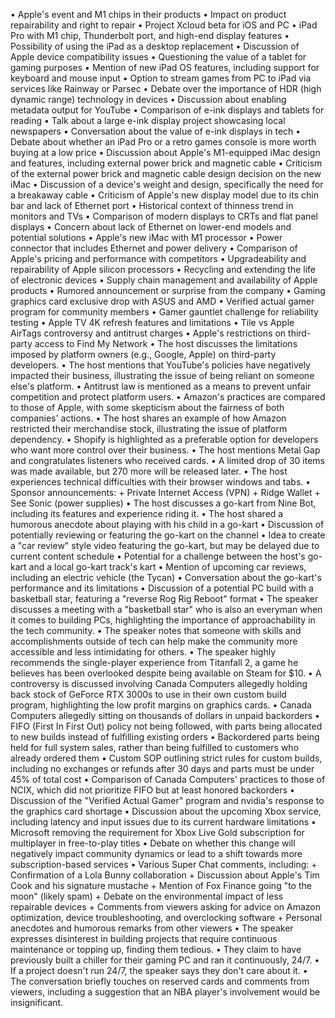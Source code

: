 • Apple's event and M1 chips in their products
• Impact on product repairability and right to repair
• Project Xcloud beta for iOS and PC
• iPad Pro with M1 chip, Thunderbolt port, and high-end display features
• Possibility of using the iPad as a desktop replacement
• Discussion of Apple device compatibility issues
• Questioning the value of a tablet for gaming purposes
• Mention of new iPad OS features, including support for keyboard and mouse input
• Option to stream games from PC to iPad via services like Rainway or Parsec
• Debate over the importance of HDR (high dynamic range) technology in devices
• Discussion about enabling metadata output for YouTube
• Comparison of e-ink displays and tablets for reading
• Talk about a large e-ink display project showcasing local newspapers
• Conversation about the value of e-ink displays in tech
• Debate about whether an iPad Pro or a retro games console is more worth buying at a low price
• Discussion about Apple's M1-equipped iMac design and features, including external power brick and magnetic cable
• Criticism of the external power brick and magnetic cable design decision on the new iMac
• Discussion of a device's weight and design, specifically the need for a breakaway cable
• Criticism of Apple's new display model due to its chin bar and lack of Ethernet port
• Historical context of thinness trend in monitors and TVs
• Comparison of modern displays to CRTs and flat panel displays
• Concern about lack of Ethernet on lower-end models and potential solutions
• Apple's new iMac with M1 processor
• Power connector that includes Ethernet and power delivery
• Comparison of Apple's pricing and performance with competitors
• Upgradeability and repairability of Apple silicon processors
• Recycling and extending the life of electronic devices
• Supply chain management and availability of Apple products
• Rumored announcement or surprise from the company
• Gaming graphics card exclusive drop with ASUS and AMD
• Verified actual gamer program for community members
• Gamer gauntlet challenge for reliability testing
• Apple TV 4K refresh features and limitations
• Tile vs Apple AirTags controversy and antitrust charges
• Apple's restrictions on third-party access to Find My Network
• The host discusses the limitations imposed by platform owners (e.g., Google, Apple) on third-party developers.
• The host mentions that YouTube's policies have negatively impacted their business, illustrating the issue of being reliant on someone else's platform.
• Antitrust law is mentioned as a means to prevent unfair competition and protect platform users.
• Amazon's practices are compared to those of Apple, with some skepticism about the fairness of both companies' actions.
• The host shares an example of how Amazon restricted their merchandise stock, illustrating the issue of platform dependency.
• Shopify is highlighted as a preferable option for developers who want more control over their business.
• The host mentions Metal Gap and congratulates listeners who received cards.
• A limited drop of 30 items was made available, but 270 more will be released later.
• The host experiences technical difficulties with their browser windows and tabs.
• Sponsor announcements:
	+ Private Internet Access (VPN)
	+ Ridge Wallet
	+ See Sonic (power supplies)
• The host discusses a go-kart from Nine Bot, including its features and experience riding it.
• The host shared a humorous anecdote about playing with his child in a go-kart
• Discussion of potentially reviewing or featuring the go-kart on the channel
• Idea to create a "car review" style video featuring the go-kart, but may be delayed due to current content schedule
• Potential for a challenge between the host's go-kart and a local go-kart track's kart
• Mention of upcoming car reviews, including an electric vehicle (the Tycan)
• Conversation about the go-kart's performance and its limitations
• Discussion of a potential PC build with a basketball star, featuring a "reverse Rog Rig Reboot" format
• The speaker discusses a meeting with a "basketball star" who is also an everyman when it comes to building PCs, highlighting the importance of approachability in the tech community.
• The speaker notes that someone with skills and accomplishments outside of tech can help make the community more accessible and less intimidating for others.
• The speaker highly recommends the single-player experience from Titanfall 2, a game he believes has been overlooked despite being available on Steam for $10.
• A controversy is discussed involving Canada Computers allegedly holding back stock of GeForce RTX 3000s to use in their own custom build program, highlighting the low profit margins on graphics cards.
• Canada Computers allegedly sitting on thousands of dollars in unpaid backorders
• FIFO (First In First Out) policy not being followed, with parts being allocated to new builds instead of fulfilling existing orders
• Backordered parts being held for full system sales, rather than being fulfilled to customers who already ordered them
• Custom SOP outlining strict rules for custom builds, including no exchanges or refunds after 30 days and parts must be under 45% of total cost
• Comparison of Canada Computers' practices to those of NCIX, which did not prioritize FIFO but at least honored backorders
• Discussion of the "Verified Actual Gamer" program and nvidia's response to the graphics card shortage
• Discussion about the upcoming Xbox service, including latency and input issues due to its current hardware limitations
• Microsoft removing the requirement for Xbox Live Gold subscription for multiplayer in free-to-play titles
• Debate on whether this change will negatively impact community dynamics or lead to a shift towards more subscription-based services
• Various Super Chat comments, including:
	+ Confirmation of a Lola Bunny collaboration
	+ Discussion about Apple's Tim Cook and his signature mustache
	+ Mention of Fox Finance going "to the moon" (likely spam)
	+ Debate on the environmental impact of less repairable devices
	+ Comments from viewers asking for advice on Amazon optimization, device troubleshooting, and overclocking software
	+ Personal anecdotes and humorous remarks from other viewers
• The speaker expresses disinterest in building projects that require continuous maintenance or topping up, finding them tedious.
• They claim to have previously built a chiller for their gaming PC and ran it continuously, 24/7.
• If a project doesn't run 24/7, the speaker says they don't care about it.
• The conversation briefly touches on reserved cards and comments from viewers, including a suggestion that an NBA player's involvement would be insignificant.